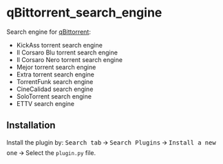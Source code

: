 # qBittorrent_search_engine
Search engine for [qBittorrent](https://www.qbittorrent.org/):

- KickAss torrent search engine
- Il Corsaro Blu torrent search engine
- Il Corsaro Nero torrent search engine
- Mejor torrent search engine
- Extra torrent search engine
- TorrentFunk search engine
- CineCalidad search engine
- SoloTorrent search engine
- ETTV search engine

## Installation
Install the plugin by:
<kbd>Search tab</kbd> 🡪 <kbd>Search Plugins</kbd> 🡪 <kbd>Install a new one</kbd> 🡪 Select the `plugin.py` file.
